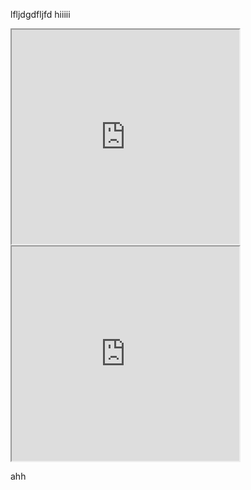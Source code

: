 lfljdgdfljfd hiiiii
<iframe style='width: 364px; height: 343px;' src='http://127.0.0.1:8888/tool/Cirrus/?corpus=48039cebd0076122253ce951cbbef258'></iframe> 

<iframe style='width: 364px; height: 343px;' src='http://127.0.0.1:8888/tool/CorpusTerms/?corpus=48039cebd0076122253ce951cbbef258'></iframe> 


ahh

<div><object data="she_search_results.txt"></object></div>

